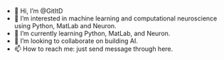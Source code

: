 - 👋 Hi, I’m @GitItD
- 👀 I’m interested in machine learning and computational neuroscience using Python, MatLab and Neuron.
- 🌱 I’m currently learning Python, MatLab, and Neuron.
- 💞️ I’m looking to collaborate on building AI.
- 📫 How to reach me: just send message through here.

<!---
GitItD/GitItD is a ✨ special ✨ repository because its `README.md` (this file) appears on your GitHub profile.
You can click the Preview link to take a look at your changes.
--->
